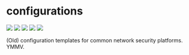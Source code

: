 # configurations
[![](https://img.shields.io/github/stars/0xdea/configurations.svg?style=flat&color=yellow)](https://github.com/0xdea/configurations)
[![](https://img.shields.io/github/forks/0xdea/configurations.svg?style=flat&color=green)](https://github.com/0xdea/configurations)
[![](https://img.shields.io/github/watchers/0xdea/configurations.svg?style=flat&color=red)](https://github.com/0xdea/configurations)
[![](https://img.shields.io/badge/twitter-%400xdea-blue.svg)](https://twitter.com/0xdea)
[![](https://img.shields.io/badge/mastodon-%40raptor-purple.svg)](https://infosec.exchange/@raptor)

(Old) configuration templates for common network security platforms. YMMV.
